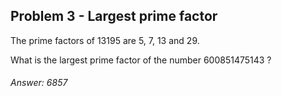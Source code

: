 ## Problem 3 - Largest prime factor

The prime factors of 13195 are 5, 7, 13 and 29.

What is the largest prime factor of the number 600851475143 ?

###### Answer: 6857